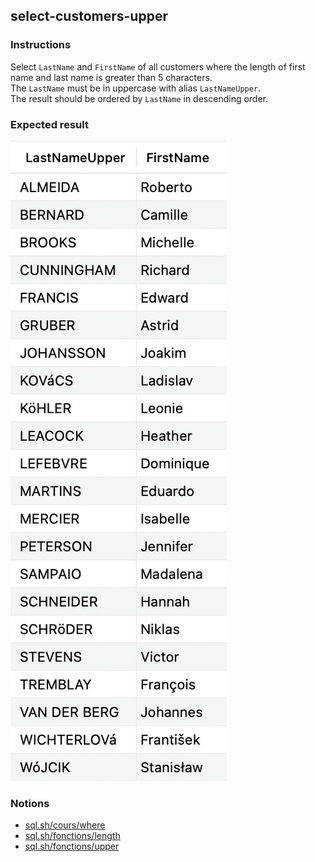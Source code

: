 ## select-customers-upper

### Instructions

Select `LastName` and `FirstName` of all customers where the length of first name and last name is greater than 5 characters.  
The `LastName` must be in uppercase with alias `LastNameUpper`.  
The result should be ordered by `LastName` in descending order.

### Expected result

![Expected Result](./expected.png)

### Notions

- [sql.sh/cours/where](https://sql.sh/cours/where)
- [sql.sh/fonctions/length](https://sql.sh/fonctions/length)
- [sql.sh/fonctions/upper](https://sql.sh/fonctions/upper)
